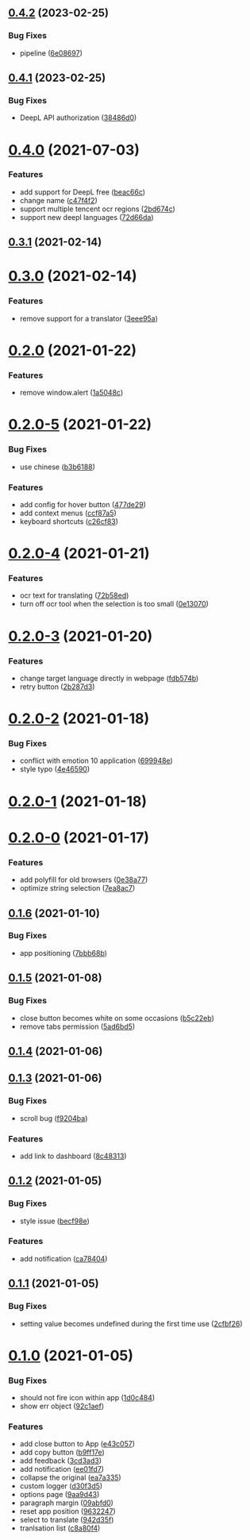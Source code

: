 ## [0.4.2](https://github.com/geekdada/deepl-chrome-extension/compare/v0.4.1...v0.4.2) (2023-02-25)


### Bug Fixes

* pipeline ([6e08697](https://github.com/geekdada/deepl-chrome-extension/commit/6e086978705479ee7e741e11378f0e0f5241bbf5))



## [0.4.1](https://github.com/geekdada/deepl-chrome-extension/compare/v0.4.0...v0.4.1) (2023-02-25)


### Bug Fixes

* DeepL API authorization ([38486d0](https://github.com/geekdada/deepl-chrome-extension/commit/38486d0acec2e75a77c23c794999a97a6a753251))



# [0.4.0](https://github.com/geekdada/deepl-chrome-extension/compare/v0.3.1...v0.4.0) (2021-07-03)


### Features

* add support for DeepL free ([beac66c](https://github.com/geekdada/deepl-chrome-extension/commit/beac66c78250240fd911dad65458bbe029bf44d7))
* change name ([c47f4f2](https://github.com/geekdada/deepl-chrome-extension/commit/c47f4f2726533da75a16d288cf39602d07bee567))
* support multiple tencent ocr regions ([2bd674c](https://github.com/geekdada/deepl-chrome-extension/commit/2bd674c3857b89439b5c4eaccc2f61ff33b8a3cc))
* support new deepl languages ([72d66da](https://github.com/geekdada/deepl-chrome-extension/commit/72d66dabc211f453398e866afa9b397432a32e3e))



## [0.3.1](https://github.com/geekdada/deepl-chrome-extension/compare/v0.3.0...v0.3.1) (2021-02-14)



# [0.3.0](https://github.com/geekdada/deepl-chrome-extension/compare/v0.2.0...v0.3.0) (2021-02-14)


### Features

* remove support for a translator ([3eee95a](https://github.com/geekdada/deepl-chrome-extension/commit/3eee95aafb6543052a492734b806dba1907cb701))



# [0.2.0](https://github.com/geekdada/deepl-chrome-extension/compare/v0.2.0-5...v0.2.0) (2021-01-22)


### Features

* remove window.alert ([1a5048c](https://github.com/geekdada/deepl-chrome-extension/commit/1a5048c2d45dc321afc0bb9cfec3dd9bf470f675))



# [0.2.0-5](https://github.com/geekdada/deepl-chrome-extension/compare/v0.2.0-4...v0.2.0-5) (2021-01-22)


### Bug Fixes

* use chinese ([b3b6188](https://github.com/geekdada/deepl-chrome-extension/commit/b3b61880af68cae845f4c83f12f23c503b49f3b2))


### Features

* add config for hover button ([477de29](https://github.com/geekdada/deepl-chrome-extension/commit/477de29b86033267db3acb95f042bdbbc1425786))
* add context menus ([ccf87a5](https://github.com/geekdada/deepl-chrome-extension/commit/ccf87a512664d45c236e0017ccd613ef39d8352e))
* keyboard shortcuts ([c26cf83](https://github.com/geekdada/deepl-chrome-extension/commit/c26cf83fc92225367cf676e736e773d66f7ed075))



# [0.2.0-4](https://github.com/geekdada/deepl-chrome-extension/compare/v0.2.0-3...v0.2.0-4) (2021-01-21)


### Features

* ocr text for translating ([72b58ed](https://github.com/geekdada/deepl-chrome-extension/commit/72b58ede93a68032d2b4979e46ae32f35803a9ea))
* turn off ocr tool when the selection is too small ([0e13070](https://github.com/geekdada/deepl-chrome-extension/commit/0e130708c7c87d1e3e6929509e65abbccff3db8b))



# [0.2.0-3](https://github.com/geekdada/deepl-chrome-extension/compare/v0.2.0-2...v0.2.0-3) (2021-01-20)


### Features

* change target language directly in webpage ([fdb574b](https://github.com/geekdada/deepl-chrome-extension/commit/fdb574b8210ce6914f64f2a8cfecdde13cdf7ad6))
* retry button ([2b287d3](https://github.com/geekdada/deepl-chrome-extension/commit/2b287d3fec67c01f25a8a8d7b57c3c0e02962b29))



# [0.2.0-2](https://github.com/geekdada/deepl-chrome-extension/compare/v0.2.0-1...v0.2.0-2) (2021-01-18)


### Bug Fixes

* conflict with emotion 10 application ([699948e](https://github.com/geekdada/deepl-chrome-extension/commit/699948e1c1f93f43b4e939b4b4652213d1973423))
* style typo ([4e46590](https://github.com/geekdada/deepl-chrome-extension/commit/4e4659034f871b25ed7a64d24147eec04c542b6e))



# [0.2.0-1](https://github.com/geekdada/deepl-chrome-extension/compare/v0.2.0-0...v0.2.0-1) (2021-01-18)



# [0.2.0-0](https://github.com/geekdada/deepl-chrome-extension/compare/v0.1.6...v0.2.0-0) (2021-01-17)


### Features

* add polyfill for old browsers ([0e38a77](https://github.com/geekdada/deepl-chrome-extension/commit/0e38a77ea2fe224ae5086d2930ce9d17cc89530a))
* optimize string selection ([7ea8ac7](https://github.com/geekdada/deepl-chrome-extension/commit/7ea8ac71fb88146e46b6608bc5eeacae659762ac))



## [0.1.6](https://github.com/geekdada/deepl-chrome-extension/compare/v0.1.5...v0.1.6) (2021-01-10)


### Bug Fixes

* app positioning ([7bbb68b](https://github.com/geekdada/deepl-chrome-extension/commit/7bbb68bc475234679277c400476e3ee0c3440cf9))



## [0.1.5](https://github.com/geekdada/deepl-chrome-extension/compare/v0.1.4...v0.1.5) (2021-01-08)


### Bug Fixes

* close button becomes white on some occasions ([b5c22eb](https://github.com/geekdada/deepl-chrome-extension/commit/b5c22ebb2520c35cb3ba79fe22dbe052470ed0d4))
* remove tabs permission ([5ad6bd5](https://github.com/geekdada/deepl-chrome-extension/commit/5ad6bd55e34e508373fb99f42d77f7f7e4b51d1b))



## [0.1.4](https://github.com/geekdada/deepl-chrome-extension/compare/v0.1.3...v0.1.4) (2021-01-06)



## [0.1.3](https://github.com/geekdada/deepl-chrome-extension/compare/v0.1.2...v0.1.3) (2021-01-06)


### Bug Fixes

* scroll bug ([f9204ba](https://github.com/geekdada/deepl-chrome-extension/commit/f9204ba32b8f20f7388d7501e885cf7fabad49b8))


### Features

* add link to dashboard ([8c48313](https://github.com/geekdada/deepl-chrome-extension/commit/8c48313f7e9d2f378398d35f8a7887645cb54de7))



## [0.1.2](https://github.com/geekdada/deepl-chrome-extension/compare/v0.1.1...v0.1.2) (2021-01-05)


### Bug Fixes

* style issue ([becf98e](https://github.com/geekdada/deepl-chrome-extension/commit/becf98eb50bbc1f6db0a7117203ca15fead89fe5))


### Features

* add notification ([ca78404](https://github.com/geekdada/deepl-chrome-extension/commit/ca784049d4e0a70d8ee598988df690e51bdf1f8b))



## [0.1.1](https://github.com/geekdada/deepl-chrome-extension/compare/v0.1.0...v0.1.1) (2021-01-05)


### Bug Fixes

* setting value becomes undefined during the first time use ([2cfbf26](https://github.com/geekdada/deepl-chrome-extension/commit/2cfbf26e2b836821ae339af51a1c18dc2ee7e469))



# [0.1.0](https://github.com/geekdada/deepl-chrome-extension/compare/9aa9d4392aedb375fe540fe9f64a0a8732b1c8cc...v0.1.0) (2021-01-05)


### Bug Fixes

* should not fire icon within app ([1d0c484](https://github.com/geekdada/deepl-chrome-extension/commit/1d0c484b2fd3d21b29575230aa22b35660d44e8f))
* show err object ([92c1aef](https://github.com/geekdada/deepl-chrome-extension/commit/92c1aefd54140c19f73cd309918e1c34672b47ae))


### Features

* add close button to App ([e43c057](https://github.com/geekdada/deepl-chrome-extension/commit/e43c057ad46564c535ccae3c3da9532497ac009f))
* add copy button ([b9ff17e](https://github.com/geekdada/deepl-chrome-extension/commit/b9ff17e676e09cf37abb67da2be10033eec72156))
* add feedback ([3cd3ad3](https://github.com/geekdada/deepl-chrome-extension/commit/3cd3ad3de43b3bf70a98f73d6f79b56fae3dcbd6))
* add notification ([ee01fd7](https://github.com/geekdada/deepl-chrome-extension/commit/ee01fd7b4cdcf11e94b2357a601240205bb69f53))
* collapse the original ([ea7a335](https://github.com/geekdada/deepl-chrome-extension/commit/ea7a33573345618021b0da67ddd8edae9c6adb72))
* custom logger ([d30f3d5](https://github.com/geekdada/deepl-chrome-extension/commit/d30f3d51f25501496fba67bbd1a733e415e1f196))
* options page ([9aa9d43](https://github.com/geekdada/deepl-chrome-extension/commit/9aa9d4392aedb375fe540fe9f64a0a8732b1c8cc))
* paragraph margin ([09abfd0](https://github.com/geekdada/deepl-chrome-extension/commit/09abfd0f169f6f5c24be92bf44e82336f96ceec7))
* reset app position ([9632247](https://github.com/geekdada/deepl-chrome-extension/commit/9632247e23bf44c1165649f2a84fa6bbae7a8f1d))
* select to translate ([942d35f](https://github.com/geekdada/deepl-chrome-extension/commit/942d35f5db43271aaf57a0e1e44e49c0bf4f35b9))
* tranlsation list ([c8a80f4](https://github.com/geekdada/deepl-chrome-extension/commit/c8a80f4f2641f41a481f6d32931c8546d0a94b62))



